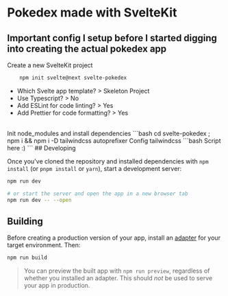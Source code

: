 # Pokedex made with SvelteKit
## Important config I setup before I started digging into creating the actual pokedex app  
Create a new SvelteKit project  
```bash
    npm init svelte@next svelte-pokedex  
``` 
+ Which Svelte app template? > Skeleton Project  
+ Use Typescript? > No  
+ Add ESLint for code linting? > Yes  
+ Add Prettier for code formatting? > Yes  
<br>
Init node_modules and install dependencies  
```bash
    cd svelte-pokedex ; npm i && npm i -D tailwindcss autoprefixer  
Config tailwindcss  
```bash
    Script here :)  
```
## Developing

Once you've cloned the repository and installed dependencies with `npm install` (or `pnpm install` or `yarn`), start a development server:

```bash
npm run dev

# or start the server and open the app in a new browser tab
npm run dev -- --open
```

## Building

Before creating a production version of your app, install an [adapter](https://kit.svelte.dev/docs#adapters) for your target environment. Then:

```bash
npm run build
```

> You can preview the built app with `npm run preview`, regardless of whether you installed an adapter. This should _not_ be used to serve your app in production.
